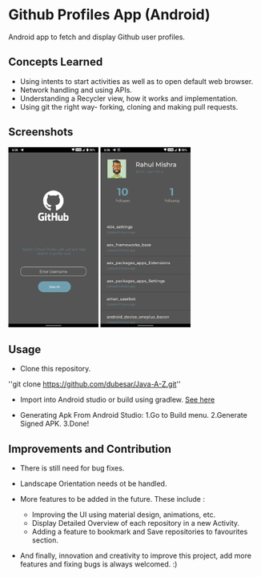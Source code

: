 # Github Profiles App (Android)
Android app to fetch and display Github user profiles.

## Concepts Learned 
* Using intents to start activities as well as to open default web browser.
* Network handling and using APIs.
* Understanding a Recycler view, how it works and implementation.
* Using git the right way- forking, cloning and making pull requests.

## Screenshots
<img src="Attachments/main.png" width="180"/>
<img src="Attachments/profile.png" width="180"/>

## Usage 
* Clone this repository.

''git clone https://github.com/dubesar/Java-A-Z.git''

* Import into Android studio or build using gradlew. [See here](https://developer.android.com/studio/build/building-cmdline)

* Generating Apk From Android Studio:
1.Go to Build menu.
2.Generate Signed APK.
3.Done!

## Improvements and Contribution
* There is still need for bug fixes.
* Landscape Orientation needs ot be handled. 
* More features to be added in the future. These include :
	* Improving the UI using material design, animations, etc.
	* Display Detailed Overview of each repository in a new Activity.
	* Adding a feature to bookmark and Save repositories to favourites section.

* And finally, innovation and creativity to improve this project, add more features and fixing bugs is always welcomed. :)

